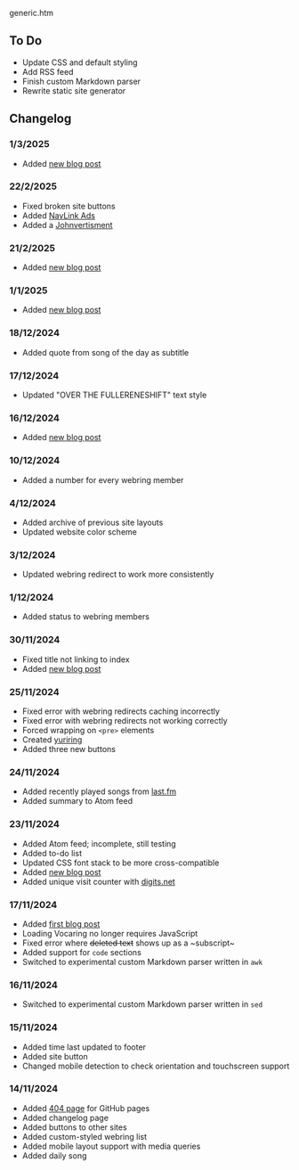 generic.htm

## To Do

- Update CSS and default styling
- Add RSS feed
- Finish custom Markdown parser
- Rewrite static site generator

## Changelog

### 1/3/2025

- Added [new blog post](/notes/2025/3/1.htm)

### 22/2/2025

- Fixed broken site buttons
- Added [NavLink Ads](https://dimden.dev/navlinkads/)
- Added a [Johnvertisment](https://john.citrons.xyz/)

### 21/2/2025

- Added [new blog post](/notes/2025/2/21.htm)

### 1/1/2025

- Added [new blog post](/notes/2025/1/1.htm)

### 18/12/2024

- Added quote from song of the day as subtitle

### 17/12/2024

- Updated "OVER THE FULLERENESHIFT" text style

### 16/12/2024

- Added [new blog post](/notes/2024/12/16.htm)

### 10/12/2024

- Added a number for every webring member

### 4/12/2024

- Added archive of previous site layouts
- Updated website color scheme

### 3/12/2024

- Updated webring redirect to work more consistently

### 1/12/2024

- Added status to webring members

### 30/11/2024

- Fixed title not linking to index
- Added [new blog post](/notes/2024/11/30.htm)

### 25/11/2024

- Fixed error with webring redirects caching incorrectly
- Fixed error with webring redirects not working correctly
- Forced wrapping on `<pre>` elements
- Created [yuriring](/webring.htm)
- Added three new buttons

### 24/11/2024

- Added recently played songs from [last.fm](https://www.last.fm/)
- Added summary to Atom feed

### 23/11/2024

- Added Atom feed; incomplete, still testing
- Added to-do list
- Updated CSS font stack to be more cross-compatible
- Added [new blog post](/notes/2024/11/23.htm)
- Added unique visit counter with [digits.net](https://digits.net)

### 17/11/2024

- Added [first blog post](/notes/2024/11/17.htm)
- Loading Vocaring no longer requires JavaScript
- Fixed error where ~~deleted text~~ shows up as a ~subscript~
- Added support for `code` sections
- Switched to experimental custom Markdown parser written in `awk`

### 16/11/2024

- Switched to experimental custom Markdown parser written in `sed`

### 15/11/2024

- Added time last updated to footer
- Added site button
- Changed mobile detection to check orientation and touchscreen support

### 14/11/2024

- Added [404 page](/404.html) for GitHub pages
- Added changelog page
- Added buttons to other sites
- Added custom-styled webring list
- Added mobile layout support with media queries
- Added daily song

